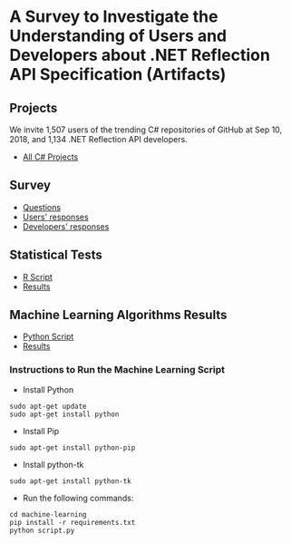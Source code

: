 # A Survey to Investigate the Understanding of Users and Developers about .NET Reflection API Specification (Artifacts)

## Projects

 We invite 1,507 users of the trending C# repositories of GitHub at Sep 10, 2018, and 1,134 .NET Reflection API developers.

 * [All C# Projects](projects.xlsx)

## Survey

 * [Questions](questions.pdf)
 * [Users' responses](users-responses.xlsx)
 * [Developers' responses](developers-responses.xlsx)

## Statistical Tests

 * [R Script](statistical-test/script.r)
 * [Results](statistical-test/results.txt)

## Machine Learning Algorithms Results

 * [Python Script](machine-learning/script.py)
 * [Results](machine-learning/results.txt)

### Instructions to Run the Machine Learning Script


 * Install Python

```
sudo apt-get update
sudo apt-get install python
```

 * Install Pip

```
sudo apt-get install python-pip
```

 * Install python-tk

```
sudo apt-get install python-tk
```

 * Run the following commands:

```
cd machine-learning
pip install -r requirements.txt
python script.py
```
